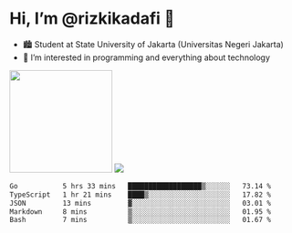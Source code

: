 # Hi, I’m @rizkikadafi 👋
- 🏙 Student at State University of Jakarta (Universitas Negeri Jakarta)
- 👀 I’m interested in programming and everything about technology
<img height="180em" src="https://github-readme-stats.vercel.app/api?username=rizkikadafi&show_icons=true&hide_border=true&&count_private=true&include_all_commits=true" />
<img src="https://github-readme-stats.vercel.app/api/top-langs/?username=rizkikadafi&show_icons=true&hide_border=true&&count_private=true&include_all_commits=true" />

<!--START_SECTION:waka-->

```txt
Go           5 hrs 33 mins   ██████████████████▒░░░░░░   73.14 %
TypeScript   1 hr 21 mins    ████▒░░░░░░░░░░░░░░░░░░░░   17.82 %
JSON         13 mins         ▓░░░░░░░░░░░░░░░░░░░░░░░░   03.01 %
Markdown     8 mins          ▒░░░░░░░░░░░░░░░░░░░░░░░░   01.95 %
Bash         7 mins          ▒░░░░░░░░░░░░░░░░░░░░░░░░   01.67 %
```

<!--END_SECTION:waka-->

<!---
rizkikadafi/rizkikadafi is a ✨ special ✨ repository because its `README.md` (this file) appears on your GitHub profile.
You can click the Preview link to take a look at your changes.
--->
